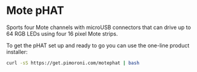 <!--
---
name: 'Mote pHAT'
class: board
type: led
formfactor: pHAT
manufacturer: Pimoroni
description: 4 channel multiplexed APA102 driver
url: http://shop.pimoroni.com/products/mote-phat
github: https://github.com/pimoroni/mote-phat
buy: https://shop.pimoroni.com/products/mote-phat
image: 'mote-phat.png'
pincount: 40
eeprom: no
power:
  '2':
ground:
  '6':
  '9':
  '14':
  '20':
  '25':
  '30':
  '34':
  '39':
pin:
  '19':
    name: Data
    mode: output
    active: high
  '23':
    name: Clock
    mode: output
    active: high
  '24':
    name: Channel 1
    mode: output
    active: low
  '26':
    name: Channel 2
    mode: output
    active: low
  '22':
    name: Channel 3
    mode: output
    active: low
  '18':
    name: Channel 4
    mode: output
    active: low
-->

# Mote pHAT

Sports four Mote channels with microUSB connectors that can drive up to 64 RGB LEDs using four 16 pixel Mote strips.

To get the pHAT set up and ready to go you can use the one-line product installer:

```bash
curl -sS https://get.pimoroni.com/motephat | bash
```
